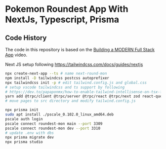 # Pokemon Roundest App With NextJs, Typescript, Prisma

## Code History

The code in this repository is based on the
[Building a MODERN Full Stack App](https://youtu.be/PKy2lYEnhgs)
video.

Next JS setup following https://tailwindcss.com/docs/guides/nextjs

```bash
npx create-next-app --ts # name next-round-mon
npm install -D tailwindcss postcss autoprefixer
npx tailwindcss init -p # edit tailwind.config.js and global.css
# setup vscode tailwindcss and ts support by following
# https://dev.to/papaponmx/how-to-enable-tailwind-intellisense-on-tsx-files-230b
yarn add @trpc/client @trpc/server @trpc/react @trpc/next zod react-query
# move pages to src directory and modify tailwind.config.js
```

```bash
npx prisma init
sudo apt install ./pscale_0.102.0_linux_amd64.deb
pscale auth login
pscale connect roundest-mon main --port 3309
pscale connect roundest-mon dev --port 3310
# update .env with dbs
npx prisma migrate dev
npx prisma studio
```
